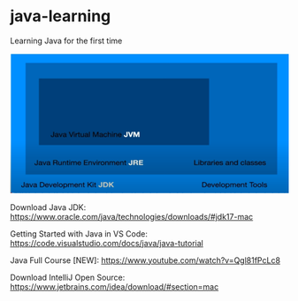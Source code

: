 # java-learning
Learning Java for the first time

![](./jdk.png)

Download Java JDK:
https://www.oracle.com/java/technologies/downloads/#jdk17-mac

Getting Started with Java in VS Code:
https://code.visualstudio.com/docs/java/java-tutorial

Java Full Course [NEW]:
https://www.youtube.com/watch?v=Qgl81fPcLc8

Download IntelliJ Open Source:
https://www.jetbrains.com/idea/download/#section=mac